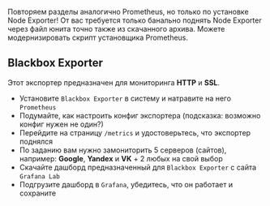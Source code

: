 Повторяем разделы аналогично Prometheus, но только по установке Node Exporter!
От вас требуется только банально поднять Node Exporter через файл юнита точно также из скачанного архива.
Можете модернизировать скрипт установщика Prometheus.

## Blackbox Exporter

Этот экспортер предназначен для мониторинга **HTTP** и **SSL**. 
 - Установите `Blackbox Exporter` в систему и натравите на него `Prometheus`
 - Подумайте, как настроить конфиг экспортера (подсказка: возможно конфиг нужен не один?)
 - Перейдите на страницу `/metrics` и удостоверьтесь, что экспортер поднялся
 - По заданию вам нужно замониторить 5 серверов (сайтов), например: **Google**, **Yandex** и **VK** + 2 любых на свой выбор
 - Скачайте дашборд предназначенный для `Blackbox Exporter` с сайта `Grafana Lab`
 - Подгрузите дашборд в `Grafana`, убедитесь, что он работает и сохраните

